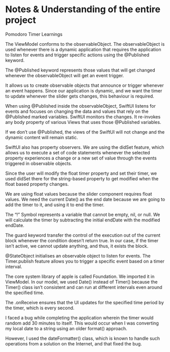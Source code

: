 # Notes & Understanding of the entire project

Pomodoro Timer Learnings

The ViewModel conforms to the observableObject. The observableObject is used whenever there is a dynamic application that requires the application to listen for events and trigger specific actions using the @Published keyword.

The @Published keyword represents those values that will get changed whenever the observableObject will get an event trigger. 

It allows us to create observable objects that announce or trigger whenever an event happens. Since our application is dynamic, and we want the timer to update whenever the slider gets changes, this behaviour is required.

When using @Published inside the observableObject, SwiftUI listens for events and focuses on changing the data and values that rely on the @Published marked variables. SwiftUI monitors the changes. It re-invokes any body property of various Views that uses those @Published variables.

If we don’t use @Published, the views of the SwiftUI will not change and the dynamic content will remain static.

SwiftUI also has property observers. We are using the didSet feature, which allows us to execute a set of code statements whenever the selected property experiences a change or a new set of value through the events triggered in observable objects.

Since the user will modify the float timer property and set their timer, we used didSet there for the string-based property to get modified when the float based property changes.

We are using float values because the slider component requires float values. We need the current Date() as the end date because we are going to add the timer to it, and using it to end the timer.

The “!” Symbol represents a variable that cannot be empty, nil, or null. We will calculate the timer by subtracting the initial endDate with the modified endDate.

The guard keyword transfer the control of the execution out of the current block whenever the condition doesn’t return true. In our case, if the timer isn’t active, we cannot update anything, and thus, it exists the block.

@StateObject initialises an observable object to listen for events. The Timer.publish feature allows you to trigger a specific event based on a timer interval.

The core system library of apple is called Foundation. We imported it in ViewModel. In our model, we used Date() instead of Timer() because the Timer() class isn’t consistent and can run at different intervals even around the specified time. 

The .onReceive ensures that the UI updates for the specified time period by the timer, which is every second. 

I faced a bug while completing the application wherein the timer would random add 30 minutes to itself. This would occur when I was converting my local date to a string using an older format() approach.

However, I used the dateFormatter() class, which is known to handle such operations from a solution on the Internet, and that fixed the bug.
